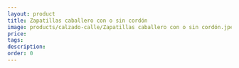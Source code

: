 ```yaml
---
layout: product
title: Zapatillas caballero con o sin cordón
image: products/calzado-calle/Zapatillas caballero con o sin cordón.jpeg
price: 
tags: 
description: 
order: 0
---
```

